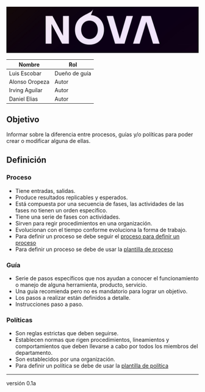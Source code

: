 ![](https://raw.githubusercontent.com/novaDepto/Nova/master/Desarrollo%20de%20departamento/Marketing%20y%20comunicaci%C3%B3n/Imagen%20Corporativa/Im%C3%A1genes/NOVA_banner.jpg)


| Nombre         | Rol           |
| -------------- | ------------- |
| Luis Escobar   | Dueño de guía |
| Alonso Oropeza | Autor         |
| Irving Aguilar | Autor         |
| Daniel Elias   | Autor         |

## Objetivo

Informar sobre la diferencia entre procesos, guías y/o políticas para poder crear o modificar alguna de ellas.

## Definición
### Proceso

* Tiene entradas, salidas.
* Produce resultados replicables y esperados.
* Está compuesta por una secuencia de fases, las actividades de las fases no tienen un orden específico.
* Tiene una serie de fases con actividades.
* Sirven para regir procedimientos en una organización.
* Evolucionan con el tiempo conforme evoluciona la forma de trabajo.
* Para definir un proceso se debe seguir el <a href="https://github.com/novaDepto/Nova/blob/master/%5BPRO01%5D-Proceso-para-definir-un-proceso.md">proceso para definir un proceso</a>
* Para definir un proceso se debe de usar la <a href="https://github.com/novaDepto/Nova/wiki/Plantilla-de-proceso.md">plantilla de proceso</a>

### Guía
* Serie de pasos específicos que nos ayudan a conocer el funcionamiento o manejo de alguna herramienta, producto, servicio.
* Una guía recomienda pero no es mandatorio para lograr un objetivo.
* Los pasos a realizar están definidos a detalle.
* Instrucciones paso a paso.

### Políticas
* Son reglas estrictas que deben seguirse.
* Establecen normas que rigen procedimientos, lineamientos y comportamientos que deben llevarse a cabo por todos los miembros del departamento.
* Son establecidos por una organización.
* Para definir un política se debe de usar la <a href="https://github.com/novaDepto/Nova/blob/plantilla/politica/Plantilla-de-pol%C3%ADtica.md">plantilla de política</a>

***
versión 0.1a
